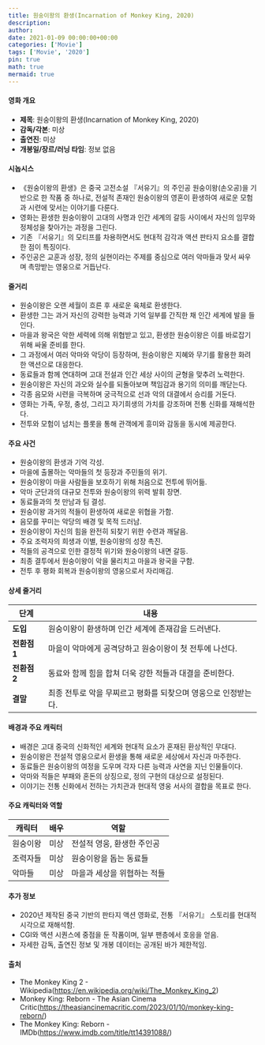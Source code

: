 ```yaml
---
title: 원숭이왕의 환생(Incarnation of Monkey King, 2020)
description: 
author: 
date: 2021-01-09 00:00:00+00:00
categories: ['Movie']
tags: ['Movie', '2020']
pin: true
math: true
mermaid: true
---
```

#### 영화 개요

- **제목**: 원숭이왕의 환생(Incarnation of Monkey King, 2020)  
- **감독/각본**: 미상  
- **출연진**: 미상  
- **개봉일/장르/러닝 타임**: 정보 없음  

#### 시놉시스

- 《원숭이왕의 환생》은 중국 고전소설 『서유기』의 주인공 원숭이왕(손오공)을 기반으로 한 작품 중 하나로, 전설적 존재인 원숭이왕의 영혼이 환생하여 새로운 모험과 시련에 맞서는 이야기를 다룬다.  
- 영화는 환생한 원숭이왕이 고대의 사명과 인간 세계의 갈등 사이에서 자신의 임무와 정체성을 찾아가는 과정을 그린다.  
- 기존 『서유기』의 모티프를 차용하면서도 현대적 감각과 액션 판타지 요소를 결합한 점이 특징이다.  
- 주인공은 교훈과 성장, 정의 실현이라는 주제를 중심으로 여러 악마들과 맞서 싸우며 촉망받는 영웅으로 거듭난다.  

#### 줄거리

- 원숭이왕은 오랜 세월이 흐른 후 새로운 육체로 환생한다.  
- 환생한 그는 과거 자신의 강력한 능력과 기억 일부를 간직한 채 인간 세계에 발을 들인다.  
- 마을과 왕국은 악한 세력에 의해 위협받고 있고, 환생한 원숭이왕은 이를 바로잡기 위해 싸울 준비를 한다.  
- 그 과정에서 여러 악마와 악당이 등장하며, 원숭이왕은 지혜와 무기를 활용한 화려한 액션으로 대응한다.  
- 동료들과 함께 연대하며 고대 전설과 인간 세상 사이의 균형을 맞추려 노력한다.  
- 원숭이왕은 자신의 과오와 실수를 되돌아보며 책임감과 용기의 의미를 깨닫는다.  
- 각종 음모와 시련을 극복하며 궁극적으로 선과 악의 대결에서 승리를 거둔다.  
- 영화는 가족, 우정, 충성, 그리고 자기희생의 가치를 강조하며 전통 신화를 재해석한다.  
- 전투와 모험이 넘치는 플롯을 통해 관객에게 흥미와 감동을 동시에 제공한다.  

#### 주요 사건

- 원숭이왕의 환생과 기억 각성.  
- 마을에 출몰하는 악마들의 첫 등장과 주민들의 위기.  
- 원숭이왕이 마을 사람들을 보호하기 위해 처음으로 전투에 뛰어듦.  
- 악마 군단과의 대규모 전투와 원숭이왕의 위력 발휘 장면.  
- 동료들과의 첫 만남과 팀 결성.  
- 원숭이왕 과거의 적들이 환생하여 새로운 위협을 가함.  
- 음모를 꾸미는 악당의 배경 및 목적 드러남.  
- 원숭이왕이 자신의 힘을 완전히 되찾기 위한 수련과 깨달음.  
- 주요 조력자의 희생과 이별, 원숭이왕의 성장 촉진.  
- 적들의 공격으로 인한 결정적 위기와 원숭이왕의 내면 갈등.  
- 최종 결투에서 원숭이왕이 악을 물리치고 마을과 왕국을 구함.  
- 전투 후 평화 회복과 원숭이왕의 영웅으로서 자리매김.  

#### 상세 줄거리

| **단계** | **내용**                                              |
|----------|------------------------------------------------------|
| **도입** | 원숭이왕이 환생하며 인간 세계에 존재감을 드러낸다.       |
| **전환점 1** | 마을이 악마에게 공격당하고 원숭이왕이 첫 전투에 나선다.      |
| **전환점 2** | 동료와 함께 힘을 합쳐 더욱 강한 적들과 대결을 준비한다.       |
| **결말** | 최종 전투로 악을 무찌르고 평화를 되찾으며 영웅으로 인정받는다. |

#### 배경과 주요 캐릭터

- 배경은 고대 중국의 신화적인 세계와 현대적 요소가 혼재된 환상적인 무대다.  
- 원숭이왕은 전설적 영웅으로서 환생을 통해 새로운 세상에서 자신과 마주한다.  
- 동료들은 원숭이왕의 여정을 도우며 각자 다른 능력과 사연을 지닌 인물들이다.  
- 악마와 적들은 부패와 혼돈의 상징으로, 정의 구현의 대상으로 설정된다.  
- 이야기는 전통 신화에서 전하는 가치관과 현대적 영웅 서사의 결합을 목표로 한다.  

#### 주요 캐릭터와 역할

| **캐릭터** | **배우** | **역할**                 |
|------------|----------|--------------------------|
| 원숭이왕   | 미상     | 전설적 영웅, 환생한 주인공  |
| 조력자들   | 미상     | 원숭이왕을 돕는 동료들       |
| 악마들     | 미상     | 마을과 세상을 위협하는 적들  |

#### 추가 정보

- 2020년 제작된 중국 기반의 판타지 액션 영화로, 전통 『서유기』 스토리를 현대적 시각으로 재해석함.  
- CGI와 액션 시퀀스에 중점을 둔 작품이며, 일부 팬층에서 호응을 얻음.  
- 자세한 감독, 출연진 정보 및 개봉 데이터는 공개된 바가 제한적임.  

#### 출처

- The Monkey King 2 - Wikipedia(https://en.wikipedia.org/wiki/The_Monkey_King_2)  
- Monkey King: Reborn - The Asian Cinema Critic(https://theasiancinemacritic.com/2023/01/10/monkey-king-reborn/)  
- The Monkey King: Reborn - IMDb(https://www.imdb.com/title/tt14391088/)
